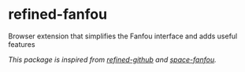 # refined-fanfou

Browser extension that simplifies the Fanfou interface and adds useful features

*This package is inspired from [refined-github](https://github.com/sindresorhus/refined-github) and [space-fanfou](https://github.com/ispacekid/space-fanfou).*
